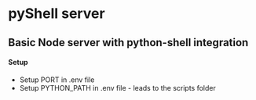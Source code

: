 # pyShell server

## Basic Node server with python-shell integration

#### Setup

* Setup PORT in .env file
* Setup PYTHON_PATH in .env file - leads to the scripts folder